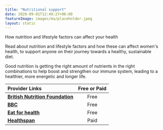 ```yaml
---
title: "Nutritional support"
date: 2020-09-01T12:49:27+06:00
featureImage: images/ma/placeholder.jpeg
layout: static
---
```


How nutrition and lifestyle factors can affect your health

Read about nutrition and lifestyle factors and how these can affect women's health, to support anyone on their journey towards a healthy, sustainable diet.

Good nutrition is getting the right amount of nutrients in the right combinations to help boost and strengthen our immune system, leading to a healthier, more energetic and longer life.

| Provider Links      | Free or Paid  |  
| :-----------          | :--------------:      |  
| [**British Nutrition Foundation**](https://www.nutrition.org.uk/life-stages/women/) | Free | 
| [**BBC**](https://www.bbcgoodfood.com/howto/guide/balanced-diet-women) | Free | 
| [**Eat for health**](https://www.eatforhealth.gov.au/food-essentials/how-much-do-we-need-each-day/sample-meal-plan-women) | Free | 
| [**Healthspan**](https://www.awin1.com/cread.php?awinmid=6007&awinaffid=1198638&ued=https%3A%2F%2Fwww.healthspan.co.uk%2F) | Paid | 
  

<br/><br/>






